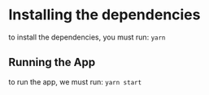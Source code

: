 # Installing the dependencies

to install the dependencies, you must run:
`yarn`

## Running the App

to run the app, we must run:
`yarn start`